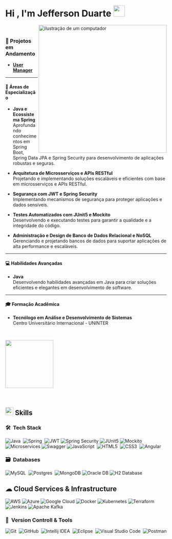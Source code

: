 <picture></picture><h1><b>Hi , I'm Jefferson Duarte </b><img src="https://media.giphy.com/media/hvRJCLFzcasrR4ia7z/giphy.gif" width="35"></h1>

<img src="https://raw.githubusercontent.com/MicaelliMedeiros/micaellimedeiros/master/image/computer-illustration.png" alt="ilustração de um computador" min-width="400px" max-width="400px" width="400px" align="right">

<br>


### 🔭 Projetos em Andamento

- **[User Manager](https://github.com/Jefferson-Duartte/user-manager-with-jsp)**

---

#### 🌱 Áreas de Especialização

- **Java e Ecossistema Spring**  
  Aprofundando conhecimentos em Spring Boot, Spring Data JPA e Spring Security para desenvolvimento de aplicações robustas e seguras.

- **Arquitetura de Microsserviços e APIs RESTful**  
  Projetando e implementando soluções escaláveis e eficientes com base em microsserviços e APIs RESTful.

- **Segurança com JWT e Spring Security**  
  Implementando mecanismos de segurança para proteger aplicações e dados sensíveis.

- **Testes Automatizados com JUnit5 e Mockito**  
  Desenvolvendo e executando testes para garantir a qualidade e a integridade do código.

- **Administração e Design de Banco de Dados Relacional e NoSQL**  
  Gerenciando e projetando bancos de dados para suportar aplicações de alta performance e escaláveis.

---

 #### 💻 Habilidades Avançadas

- **Java**  
  Desenvolvendo habilidades avançadas em Java para criar soluções eficientes e elegantes em desenvolvimento de software.

---

 #### 🎓 Formação Acadêmica

- **Tecnólogo em Análise e Desenvolvimento de Sistemas**  
  Centro Universitário Internacional - UNINTER


<br>
<p align="left">
  <a padding="150px 20px" href="https://github.com/Jefferson-Duartte">
    <img  height="150em" src="https://github-readme-stats-eight-theta.vercel.app/api/top-langs/?username=Jefferson-Duartte&layout=compact&langs_count=8&theme=algolia"/>
  </a>
</p>

<br>

## <img src="https://media2.giphy.com/media/QssGEmpkyEOhBCb7e1/giphy.gif?cid=ecf05e47a0n3gi1bfqntqmob8g9aid1oyj2wr3ds3mg700bl&rid=giphy.gif" width ="25"><b> Skills</b>

<p align="center">

### 🛠 &nbsp;Tech Stack

![Java](https://img.shields.io/badge/java-%23ED8B00.svg?style=for-the-badge&logo=java&logoColor=white)&nbsp;
![Spring](https://img.shields.io/badge/spring-%236DB33F.svg?style=for-the-badge&logo=spring&logoColor=white)&nbsp;
![JWT](https://img.shields.io/badge/JWT-black.svg?style=for-the-badge&logo=JSON%20web%20tokens)
![Spring Security](https://img.shields.io/badge/Spring%20Security-%236DB33F.svg?style=for-the-badge&logo=spring-security&logoColor=white)
![JUnit5](https://img.shields.io/badge/JUnit5-25A162.svg?style=for-the-badge&logo=junit5&logoColor=white)
![Mockito](https://img.shields.io/badge/Mockito-1A476F.svg?style=for-the-badge&logo=Mockito&logoColor=white)
![Microservices](https://img.shields.io/badge/Microservices-%230071C5.svg?style=for-the-badge&logo=apache-kafka&logoColor=white)
![Swagger](https://img.shields.io/badge/Swagger-%234AAB5A.svg?style=for-the-badge&logo=swagger&logoColor=white)
![JavaScript](https://img.shields.io/badge/javascript-%23323330.svg?style=for-the-badge&logo=javascript&logoColor=%23F7DF1E)&nbsp;
![HTML5](https://img.shields.io/badge/html5-%23E34F26.svg?style=for-the-badge&logo=html5&logoColor=white)&nbsp;
![CSS3](https://img.shields.io/badge/css3-%231572B6.svg?style=for-the-badge&logo=css3&logoColor=white)&nbsp;
![Angular](https://img.shields.io/badge/Angular-%23DD0031.svg?style=for-the-badge&logo=angular&logoColor=white)


### 🗃 &nbsp;Databases

![MySQL](https://img.shields.io/badge/mysql-%234479A1?style=for-the-badge&logo=mysql&logoColor=white&color=%234479A1)&nbsp;
![Postgres](https://img.shields.io/badge/postgres-%23316192.svg?style=for-the-badge&logo=postgresql&logoColor=white)&nbsp;
![MongoDB](https://img.shields.io/badge/MongoDB-%2347A248.svg?style=for-the-badge&logo=mongodb&logoColor=white)
![Oracle DB](https://img.shields.io/badge/Oracle-%23FF0000.svg?style=for-the-badge&logo=oracle&logoColor=white)
![H2 Database](https://img.shields.io/badge/H2-%23F5A300.svg?style=for-the-badge&logo=h2&logoColor=white)


## ☁ Cloud Services & Infrastructure

  ![AWS](https://img.shields.io/badge/AWS-%23FF9900.svg?style=for-the-badge&logo=amazonaws&logoColor=white)
  ![Azure](https://img.shields.io/badge/Azure-%230078D4.svg?style=for-the-badge&logo=microsoftazure&logoColor=white)
  ![Google Cloud](https://img.shields.io/badge/Google%20Cloud-%234285F4.svg?style=for-the-badge&logo=google-cloud&logoColor=white)
  ![Docker](https://img.shields.io/badge/docker-%230db7ed.svg?style=for-the-badge&logo=docker&logoColor=white)
  ![Kubernetes](https://img.shields.io/badge/kubernetes-%23326ce5.svg?style=for-the-badge&logo=kubernetes&logoColor=white)
  ![Terraform](https://img.shields.io/badge/Terraform-%237B42BC.svg?style=for-the-badge&logo=terraform&logoColor=white)
  ![Jenkins](https://img.shields.io/badge/Jenkins-%232C6B7C.svg?style=for-the-badge&logo=jenkins&logoColor=white)
  ![Apache Kafka](https://img.shields.io/badge/Apache%20Kafka-%23000000.svg?style=for-the-badge&logo=apache-kafka&logoColor=white)


### 🧰 &nbsp;Version Controll & Tools

![Git](https://img.shields.io/badge/git-%23F05033.svg?style=for-the-badge&logo=git&logoColor=white)&nbsp;
![GitHub](https://img.shields.io/badge/github-%23121011.svg?style=for-the-badge&logo=github&logoColor=white)&nbsp;
![Intellij IDEA](https://img.shields.io/badge/intellij%20idea-black?style=for-the-badge&logo=intellijidea&logoColor=white&color=%23000000)&nbsp;
![Eclipse](https://img.shields.io/badge/Eclipse-FE7A16.svg?style=for-the-badge&logo=Eclipse&logoColor=white)&nbsp;
![Visual Studio Code](https://img.shields.io/badge/Visual%20Studio%20Code-0078d7.svg?style=for-the-badge&logo=visual-studio-code&logoColor=white)&nbsp;
![Postman](https://img.shields.io/badge/Postman-FF6C37?style=for-the-badge&logo=postman&logoColor=white)&nbsp;



